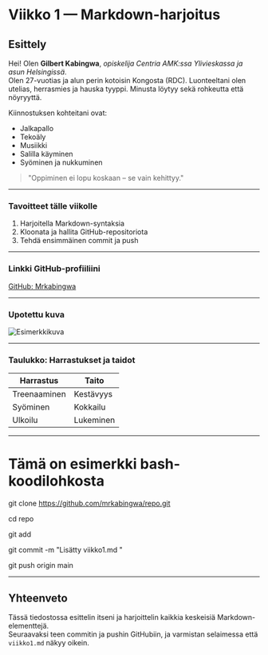# Viikko 1 — Markdown-harjoitus

## Esittely

Hei! Olen **Gilbert Kabingwa**, *opiskelija Centria AMK:ssa Ylivieskassa ja asun Helsingissä*.  
Olen 27-vuotias ja alun perin kotoisin Kongosta (RDC). Luonteeltani olen utelias, herrasmies ja hauska tyyppi. Minusta löytyy sekä rohkeutta että nöyryyttä.

Kiinnostuksen kohteitani ovat:

- Jalkapallo
- Tekoäly
- Musiikki
- Salilla käyminen
- Syöminen ja nukkuminen

> "Oppiminen ei lopu koskaan – se vain kehittyy."

---

### Tavoitteet tälle viikolle

1. Harjoitella Markdown-syntaksia
2. Kloonata ja hallita GitHub-repositoriota
3. Tehdä ensimmäinen commit ja push

---

### Linkki GitHub-profiiliini

[GitHub: Mrkabingwa](https://github.com/mrkabingwa)

---

### Upotettu kuva

![Esimerkkikuva](https://pixnio.com/fi/media/taide-rakastaja-leppakerttu-romanttinen-herrasmies)

---

### Taulukko: Harrastukset ja taidot

| Harrastus     | Taito               |
|---------------|---------------------|
| Treenaaminen  | Kestävyys           |
| Syöminen      | Kokkailu            |
| Ulkoilu       | Lukeminen           |

---

# Tämä on esimerkki bash-koodilohkosta

git clone https://github.com/mrkabingwa/repo.git

cd repo

git add 

git commit -m "Lisätty viikko1.md "

git push origin main

---

## Yhteenveto

Tässä tiedostossa esittelin itseni ja harjoittelin kaikkia keskeisiä Markdown-elementtejä.  
Seuraavaksi teen commitin ja pushin GitHubiin, ja varmistan selaimessa että `viikko1.md` näkyy oikein.
